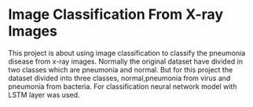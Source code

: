 # Image Classification From X-ray Images
This project is about using image classification to classify the pneumonia disease from x-ray images. Normally the original dataset have divided in two classes which are pneumonia and normal. But for this project the dataset divided into three classes, normal,pneumonia from virus and pneumonia from bacteria. 
For classification neural network model with LSTM layer was used.
